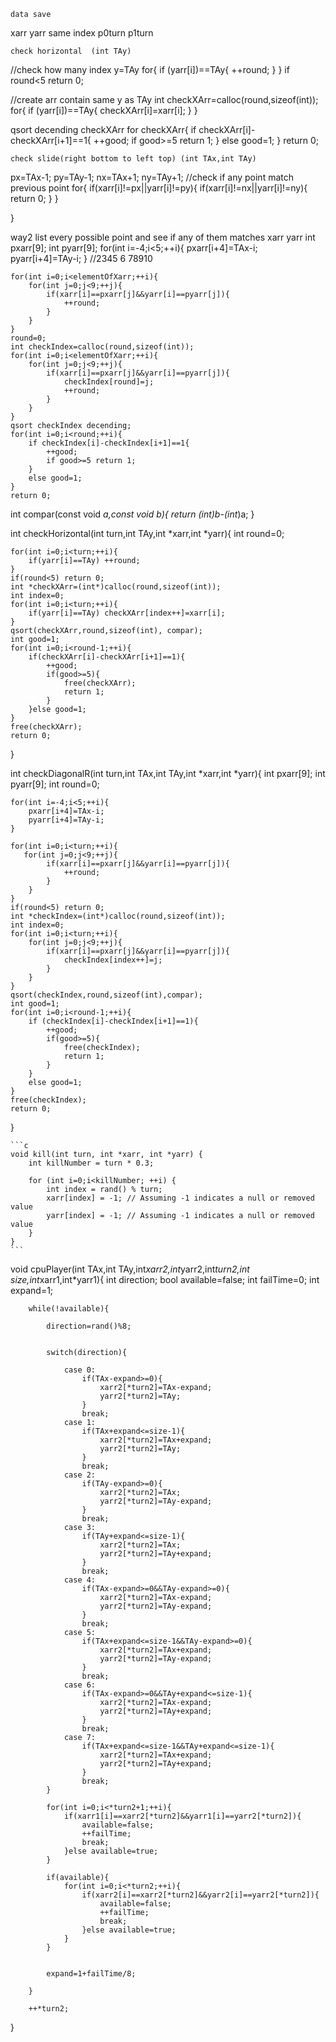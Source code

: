     data save

xarr 
yarr
same index
p0turn
p1turn

    
    
    check horizontal  (int TAy) 
//check how many index y=TAy
for{
    if (yarr[i])==TAy{
        ++round;
    }
}
if round<5 return 0;

//create arr contain same y as TAy
int checkXArr=calloc(round,sizeof(int));
for{
    if (yarr[i])==TAy{
        checkXArr[i]=xarr[i];
    }
}

qsort decending checkXArr
for checkXArr{
    if checkXArr[i]-checkXArr[i+1]==1{
        ++good;
        if good>=5 return 1;
    }
    else good=1;
}
return 0;




    check slide(right bottom to left top) (int TAx,int TAy)
px=TAx-1;
py=TAy-1;
nx=TAx+1;
ny=TAy+1;
//check if any point match previous point
for{
    if(xarr[i]!=px||yarr[i]!=py){
        if(xarr[i]!=nx||yarr[i]!=ny){
            return 0;
        }
    } 

}


way2 list every possible point and see if any of them matches xarr yarr
int pxarr[9];
int pyarr[9];
for(int i=-4;i<5;++i){
    pxarr[i+4]=TAx-i;
    pyarr[i+4]=TAy-i;
}
//2345 6 78910



    for(int i=0;i<elementOfXarr;++i){
        for(int j=0;j<9;++j){
            if(xarr[i]==pxarr[j]&&yarr[i]==pyarr[j]){
                ++round;
            }
        }
    }
    round=0;
    int checkIndex=calloc(round,sizeof(int));
    for(int i=0;i<elementOfXarr;++i){
        for(int j=0;j<9;++j){
            if(xarr[i]==pxarr[j]&&yarr[i]==pyarr[j]){
                checkIndex[round]=j;
                ++round;
            }
        }
    }
    qsort checkIndex decending;
    for(int i=0;i<round;++i){
        if checkIndex[i]-checkIndex[i+1]==1{
            ++good;
            if good>=5 return 1;
        }
        else good=1;
    }
    return 0;
  



int compar(const void *a,const void *b){
    return *(int*)b-*(int*)a;
}



int checkHorizontal(int turn,int TAy,int *xarr,int *yarr){
    int round=0;
    

    for(int i=0;i<turn;++i){
        if(yarr[i]==TAy) ++round;
    }
    if(round<5) return 0; 
    int *checkXArr=(int*)calloc(round,sizeof(int));
    int index=0;
    for(int i=0;i<turn;++i){
        if(yarr[i]==TAy) checkXArr[index++]=xarr[i];
    }
    qsort(checkXArr,round,sizeof(int), compar);
    int good=1;
    for(int i=0;i<round-1;++i){
        if(checkXArr[i]-checkXArr[i+1]==1){
            ++good;
            if(good>=5){
                free(checkXArr);
                return 1;
            }
        }else good=1;
    }
    free(checkXArr);
    return 0;
}


int checkDiagonalR(int turn,int TAx,int TAy,int *xarr,int *yarr){
    int pxarr[9];
    int pyarr[9];
    int round=0;
    
    for(int i=-4;i<5;++i){
        pxarr[i+4]=TAx-i;
        pyarr[i+4]=TAy-i;
    }

    for(int i=0;i<turn;++i){
       for(int j=0;j<9;++j){
            if(xarr[i]==pxarr[j]&&yarr[i]==pyarr[j]){
                ++round;
            }
        } 
    }
    if(round<5) return 0;
    int *checkIndex=(int*)calloc(round,sizeof(int));
    int index=0;
    for(int i=0;i<turn;++i){
        for(int j=0;j<9;++j){
            if(xarr[i]==pxarr[j]&&yarr[i]==pyarr[j]){
                checkIndex[index++]=j;
            }
        }
    }
    qsort(checkIndex,round,sizeof(int),compar);
    int good=1;
    for(int i=0;i<round-1;++i){
        if (checkIndex[i]-checkIndex[i+1]==1){
            ++good;
            if(good>=5){
                free(checkIndex);
                return 1;
            }
        }
        else good=1;
    }
    free(checkIndex);
    return 0;
}


    ```c
    void kill(int turn, int *xarr, int *yarr) {
        int killNumber = turn * 0.3;

        for (int i=0;i<killNumber; ++i) {
            int index = rand() % turn;
            xarr[index] = -1; // Assuming -1 indicates a null or removed value
            yarr[index] = -1; // Assuming -1 indicates a null or removed value
        }
    }
    ```

void cpuPlayer(int TAx,int TAy,int*xarr2,int*yarr2,int*turn2,int size,int*xarr1,int*yarr1){
        int direction;
        bool available=false;
        int failTime=0;
        int expand=1;

        while(!available){

            direction=rand()%8;


            switch(direction){

                case 0: 
                    if(TAx-expand>=0){
                        xarr2[*turn2]=TAx-expand;
                        yarr2[*turn2]=TAy;
                    }
                    break;
                case 1: 
                    if(TAx+expand<=size-1){
                        xarr2[*turn2]=TAx+expand;
                        yarr2[*turn2]=TAy;
                    }
                    break;
                case 2: 
                    if(TAy-expand>=0){
                        xarr2[*turn2]=TAx;
                        yarr2[*turn2]=TAy-expand;
                    }
                    break;
                case 3: 
                    if(TAy+expand<=size-1){
                        xarr2[*turn2]=TAx;
                        yarr2[*turn2]=TAy+expand;
                    }
                    break;
                case 4: 
                    if(TAx-expand>=0&&TAy-expand>=0){
                        xarr2[*turn2]=TAx-expand;
                        yarr2[*turn2]=TAy-expand;
                    }
                    break;
                case 5: 
                    if(TAx+expand<=size-1&&TAy-expand>=0){
                        xarr2[*turn2]=TAx+expand;
                        yarr2[*turn2]=TAy-expand;
                    }
                    break;
                case 6: 
                    if(TAx-expand>=0&&TAy+expand<=size-1){
                        xarr2[*turn2]=TAx-expand;
                        yarr2[*turn2]=TAy+expand;
                    }
                    break;
                case 7: 
                    if(TAx+expand<=size-1&&TAy+expand<=size-1){
                        xarr2[*turn2]=TAx+expand;
                        yarr2[*turn2]=TAy+expand;
                    }
                    break;
            }

            for(int i=0;i<*turn2+1;++i){
                if(xarr1[i]==xarr2[*turn2]&&yarr1[i]==yarr2[*turn2]){
                    available=false;
                    ++failTime;
                    break;
                }else available=true;
            }
            
            if(available){
                for(int i=0;i<*turn2;++i){
                    if(xarr2[i]==xarr2[*turn2]&&yarr2[i]==yarr2[*turn2]){
                        available=false;
                        ++failTime;
                        break;
                    }else available=true;
                }
            }

            
            expand=1+failTime/8;

        }

        ++*turn2;

}
